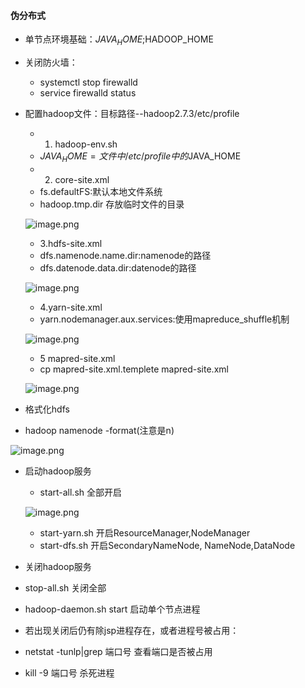 
#### 伪分布式

* 单节点环境基础：$JAVA_HOME;$HADOOP_HOME
* 关闭防火墙：
  * systemctl stop firewalld
  * service firewalld status
* 配置hadoop文件：目标路径--hadoop2.7.3/etc/profile
  * 1. hadoop-env.sh
   * $JAVA_HOME=文件中/etc/profile中的$JAVA_HOME
  * 2. core-site.xml
   * fs.defaultFS:默认本地文件系统
   * hadoop.tmp.dir 存放临时文件的目录
 
   ![image.png](https://upload-images.jianshu.io/upload_images/14466577-792cdf10fc2c914e.png?imageMogr2/auto-orient/strip%7CimageView2/2/w/1240)
 
  * 3.hdfs-site.xml
   * dfs.namenode.name.dir:namenode的路径
   * dfs.datenode.data.dir:datenode的路径
   
   ![image.png](https://upload-images.jianshu.io/upload_images/14466577-df77b6b7c3dab298.png?imageMogr2/auto-orient/strip%7CimageView2/2/w/1240)
   
  * 4.yarn-site.xml
   * yarn.nodemanager.aux.services:使用mapreduce_shuffle机制
    
   ![image.png](https://upload-images.jianshu.io/upload_images/14466577-d27c1e8e7ac31cfb.png?imageMogr2/auto-orient/strip%7CimageView2/2/w/1240)
    
   * 5 mapred-site.xml
    * cp mapred-site.xml.templete mapred-site.xml
      
    ![image.png](https://upload-images.jianshu.io/upload_images/14466577-eb9caa091384d8fb.png?imageMogr2/auto-orient/strip%7CimageView2/2/w/1240)

* 格式化hdfs
 * hadoop namenode -format(注意是n)
 
 ![image.png](https://upload-images.jianshu.io/upload_images/14466577-d6826393a6f9de77.png?imageMogr2/auto-orient/strip%7CimageView2/2/w/1240)

* 启动hadoop服务
  * start-all.sh 全部开启
 
  ![image.png](https://upload-images.jianshu.io/upload_images/14466577-85e27514bf2e3193.png?imageMogr2/auto-orient/strip%7CimageView2/2/w/1240)
 
  * start-yarn.sh 开启ResourceManager,NodeManager
  * start-dfs.sh  开启SecondaryNameNode, NameNode,DataNode
* 关闭hadoop服务
 * stop-all.sh 关闭全部
 * hadoop-daemon.sh start 启动单个节点进程

* 若出现关闭后仍有除jsp进程存在，或者进程号被占用：
 * netstat -tunlp|grep 端口号 查看端口是否被占用
 * kill -9 端口号 杀死进程
 


 
